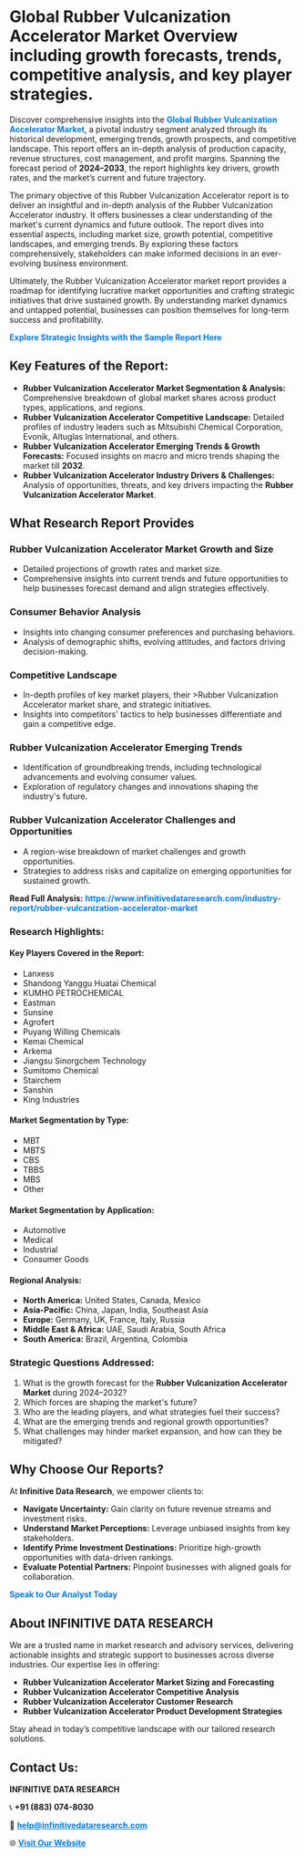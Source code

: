 <h1>Global Rubber Vulcanization Accelerator Market Overview including growth forecasts, trends, competitive analysis, and key player strategies.</h1>
<p>
Discover comprehensive insights into the 
<a href="https://www.infinitivedataresearch.com/industry-report/rubber-vulcanization-accelerator-market" rel="dofollow" style="color: #007BFF; text-decoration: none;"><strong>Global Rubber Vulcanization Accelerator Market</strong></a>, a pivotal industry segment analyzed through its historical development, emerging trends, growth prospects, and competitive landscape. This report offers an in-depth analysis of production capacity, revenue structures, cost management, and profit margins. Spanning the forecast period of <strong>2024–2033</strong>, the report highlights key drivers, growth rates, and the market’s current and future trajectory.
</p>
<p>
The primary objective of this Rubber Vulcanization Accelerator report is to deliver an insightful and in-depth analysis of the Rubber Vulcanization Accelerator industry. It offers businesses a clear understanding of the market's current dynamics and future outlook. The report dives into essential aspects, including market size, growth potential, competitive landscapes, and emerging trends. By exploring these factors comprehensively, stakeholders can make informed decisions in an ever-evolving business environment.
</p>
<p>
Ultimately, the Rubber Vulcanization Accelerator market report provides a roadmap for identifying lucrative market opportunities and crafting strategic initiatives that drive sustained growth. By understanding market dynamics and untapped potential, businesses can position themselves for long-term success and profitability.
</p>
<p>
<a href="https://www.infinitivedataresearch.com/request-sample/reportId=105681" style="color: #007BFF; text-decoration: none;"><strong>Explore Strategic Insights with the Sample Report Here</strong></a>
</p>

<h2>Key Features of the Report:</h2>
<ul>
<li><strong>Rubber Vulcanization Accelerator Market Segmentation & Analysis:</strong> Comprehensive breakdown of global market shares across product types, applications, and regions.</li>
<li><strong>Rubber Vulcanization Accelerator Competitive Landscape:</strong> Detailed profiles of industry leaders such as Mitsubishi Chemical Corporation, Evonik, Altuglas International, and others.</li>
<li><strong>Rubber Vulcanization Accelerator Emerging Trends & Growth Forecasts:</strong> Focused insights on macro and micro trends shaping the market till <strong>2032</strong>.</li>
<li><strong>Rubber Vulcanization Accelerator Industry Drivers & Challenges:</strong> Analysis of opportunities, threats, and key drivers impacting the <strong>Rubber Vulcanization Accelerator Market</strong>.</li>
</ul>

<h2>What Research Report Provides</h2>
<h3>Rubber Vulcanization Accelerator Market Growth and Size</h3>
<ul>
<li>Detailed projections of growth rates and market size.</li>
<li>Comprehensive insights into current trends and future opportunities to help businesses forecast demand and align strategies effectively.</li>
</ul>

<h3>Consumer Behavior Analysis</h3>
<ul>
<li>Insights into changing consumer preferences and purchasing behaviors.</li>
<li>Analysis of demographic shifts, evolving attitudes, and factors driving decision-making.</li>
</ul>

<h3>Competitive Landscape</h3>
<ul>
<li>In-depth profiles of key market players, their >Rubber Vulcanization Accelerator market share, and strategic initiatives.</li>
<li>Insights into competitors' tactics to help businesses differentiate and gain a competitive edge.</li>
</ul>

<h3>Rubber Vulcanization Accelerator Emerging Trends</h3>
<ul>
<li>Identification of groundbreaking trends, including technological advancements and evolving consumer values.</li>
<li>Exploration of regulatory changes and innovations shaping the industry's future.</li>
</ul>

<h3>Rubber Vulcanization Accelerator Challenges and Opportunities</h3>
<ul>
<li>A region-wise breakdown of market challenges and growth opportunities.</li>
<li>Strategies to address risks and capitalize on emerging opportunities for sustained growth.</li>
</ul>
<p><strong>Read Full Analysis:</strong> <a href="https://www.infinitivedataresearch.com/industry-report/rubber-vulcanization-accelerator-market" rel="dofollow" style="color: #007BFF; text-decoration: none;"><strong>https://www.infinitivedataresearch.com/industry-report/rubber-vulcanization-accelerator-market</strong></a></p>
<h3>Research Highlights:</h3>
<h4>Key Players Covered in the Report:</h4>
<ul><li>Lanxess</li><li>Shandong Yanggu Huatai Chemical</li><li>KUMHO PETROCHEMICAL</li><li>Eastman</li><li>Sunsine</li><li>Agrofert</li><li>Puyang Willing Chemicals</li><li>Kemai Chemical</li><li>Arkema</li><li>Jiangsu Sinorgchem Technology</li><li>Sumitomo Chemical</li><li>Stairchem</li><li>Sanshin</li><li>King Industries</li></ul>
<h4>Market Segmentation by Type:</h4>
<ul><li>MBT</li><li>MBTS</li><li>CBS</li><li>TBBS</li><li>MBS</li><li>Other</li></ul>
<h4>Market Segmentation by Application:</h4>
<ul><li>Automotive</li><li>Medical</li><li>Industrial</li><li>Consumer Goods</li></ul>

<h4>Regional Analysis:</h4>
<ul>
<li><strong>North America:</strong> United States, Canada, Mexico</li>
<li><strong>Asia-Pacific:</strong> China, Japan, India, Southeast Asia</li>
<li><strong>Europe:</strong> Germany, UK, France, Italy, Russia</li>
<li><strong>Middle East & Africa:</strong> UAE, Saudi Arabia, South Africa</li>
<li><strong>South America:</strong> Brazil, Argentina, Colombia</li>
</ul>

<h3>Strategic Questions Addressed:</h3>
<ol>
<li>What is the growth forecast for the <strong>Rubber Vulcanization Accelerator Market</strong> during 2024–2032?</li>
<li>Which forces are shaping the market's future?</li>
<li>Who are the leading players, and what strategies fuel their success?</li>
<li>What are the emerging trends and regional growth opportunities?</li>
<li>What challenges may hinder market expansion, and how can they be mitigated?</li>
</ol>

<h2>Why Choose Our Reports?</h2>
<p>At <strong>Infinitive Data Research</strong>, we empower clients to:</p>
<ul>
<li><strong>Navigate Uncertainty:</strong> Gain clarity on future revenue streams and investment risks.</li>
<li><strong>Understand Market Perceptions:</strong> Leverage unbiased insights from key stakeholders.</li>
<li><strong>Identify Prime Investment Destinations:</strong> Prioritize high-growth opportunities with data-driven rankings.</li>
<li><strong>Evaluate Potential Partners:</strong> Pinpoint businesses with aligned goals for collaboration.</li>
</ul>
<p><a href="https://www.infinitivedataresearch.com/industry-report/rubber-vulcanization-accelerator-market" rel="dofollow" style="color: #007BFF; text-decoration: none;"><strong>Speak to Our Analyst Today</strong></a></p>

<h2>About INFINITIVE DATA RESEARCH</h2>
<p>We are a trusted name in market research and advisory services, delivering actionable insights and strategic support to businesses across diverse industries. Our expertise lies in offering:</p>
<ul>
<li><strong>Rubber Vulcanization Accelerator Market Sizing and Forecasting</strong></li>
<li><strong>Rubber Vulcanization Accelerator Competitive Analysis</strong></li>
<li><strong>Rubber Vulcanization Accelerator Customer Research</strong></li>
<li><strong>Rubber Vulcanization Accelerator Product Development Strategies</strong></li>
</ul>
<p>Stay ahead in today’s competitive landscape with our tailored research solutions.</p>

<h2>Contact Us:</h2>
<p><strong>INFINITIVE DATA RESEARCH</strong></p>
<p>📞 <strong>+91 (883) 074-8030</strong></p>
<p>📧 <strong><a href="mailto:help@infinitivedataresearch.com" style="color: #007BFF;">help@infinitivedataresearch.com</a></strong></p>
<p>🌐 <strong><a href="https://www.infinitivedataresearch.com" rel="dofollow" style="color: #007BFF;">Visit Our Website</a></strong></p>